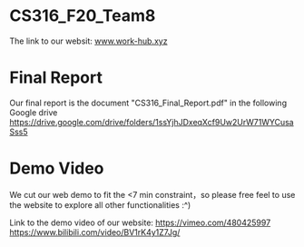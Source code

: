 # CS316_F20_Team8
The link to our websit: www.work-hub.xyz


# Final Report

Our final report is the document "CS316_Final_Report.pdf" in the following Google drive
https://drive.google.com/drive/folders/1ssYjhJDxeqXcf9Uw2UrW71WYCusaSss5


# Demo Video
We cut our web demo to fit the <7 min constraint，so please free feel to use the website to explore all other functionalities :^) 

Link to the demo video of our website: 
https://vimeo.com/480425997
https://www.bilibili.com/video/BV1rK4y1Z7Jg/
